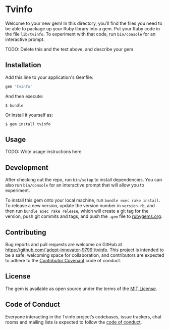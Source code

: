 # Tvinfo

Welcome to your new gem! In this directory, you'll find the files you need to be able to package up your Ruby library into a gem. Put your Ruby code in the file `lib/tvinfo`. To experiment with that code, run `bin/console` for an interactive prompt.

TODO: Delete this and the text above, and describe your gem

## Installation

Add this line to your application's Gemfile:

```ruby
gem 'tvinfo'
```

And then execute:

    $ bundle

Or install it yourself as:

    $ gem install tvinfo

## Usage

TODO: Write usage instructions here

## Development

After checking out the repo, run `bin/setup` to install dependencies. You can also run `bin/console` for an interactive prompt that will allow you to experiment.

To install this gem onto your local machine, run `bundle exec rake install`. To release a new version, update the version number in `version.rb`, and then run `bundle exec rake release`, which will create a git tag for the version, push git commits and tags, and push the `.gem` file to [rubygems.org](https://rubygems.org).

## Contributing

Bug reports and pull requests are welcome on GitHub at https://github.com/'adept-innovator-9799'/tvinfo. This project is intended to be a safe, welcoming space for collaboration, and contributors are expected to adhere to the [Contributor Covenant](http://contributor-covenant.org) code of conduct.

## License

The gem is available as open source under the terms of the [MIT License](https://opensource.org/licenses/MIT).

## Code of Conduct

Everyone interacting in the Tvinfo project’s codebases, issue trackers, chat rooms and mailing lists is expected to follow the [code of conduct](https://github.com/'adept-innovator-9799'/tvinfo/blob/master/CODE_OF_CONDUCT.md).
